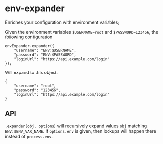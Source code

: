 env-expander
============

Enriches your configuration with environment variables;

Given the environment variables `$USERNAME=root` and `$PASSWORD=123456`, the following configuration

    envExpander.expander({
        "username": "ENV:$USERNAME",
        "password": "ENV:$PASSWORD",
        "loginUrl": "https://api.example.com/login"
    });

Will expand to this object:

    {
        "username": "root",
        "password": "123456",
        "loginUrl": "https://api.example.com/login"
    }

API
---

`.expander(obj, options)` will recursively expand values `obj` matching
`ENV:$ENV_VAR_NAME`. If `options.env` is given, then lookups will happen there
instead of `process.env`.

